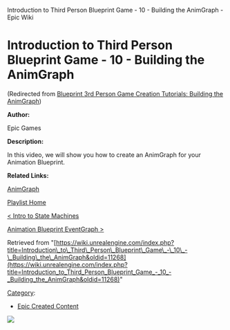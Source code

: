 Introduction to Third Person Blueprint Game - 10 - Building the AnimGraph - Epic Wiki                     

Introduction to Third Person Blueprint Game - 10 - Building the AnimGraph
=========================================================================

(Redirected from [Blueprint 3rd Person Game Creation Tutorials: Building the AnimGraph](/index.php?title=Blueprint_3rd_Person_Game_Creation_Tutorials:_Building_the_AnimGraph&redirect=no "Blueprint 3rd Person Game Creation Tutorials: Building the AnimGraph"))

  

**Author:**

Epic Games

**Description:**

In this video, we will show you how to create an AnimGraph for your Animation Blueprint.

**Related Links:**

[AnimGraph](https://docs.unrealengine.com/latest/INT/Engine/Animation/AnimBlueprints/AnimGraph/index.html)

[Playlist Home](/Category:Epic_Video_Playlists "Category:Epic Video Playlists")

[< Intro to State Machines](/Introduction_to_Third_Person_Blueprint_Game_-_9_-_Intro_to_State_Machines "Introduction to Third Person Blueprint Game - 9 - Intro to State Machines")

[Animation Blueprint EventGraph >](/Introduction_to_Third_Person_Blueprint_Game_-_11_-_Animation_Blueprint_EventGraph "Introduction to Third Person Blueprint Game - 11 - Animation Blueprint EventGraph")

Retrieved from "[https://wiki.unrealengine.com/index.php?title=Introduction\_to\_Third\_Person\_Blueprint\_Game\_-\_10\_-\_Building\_the\_AnimGraph&oldid=11268](https://wiki.unrealengine.com/index.php?title=Introduction_to_Third_Person_Blueprint_Game_-_10_-_Building_the_AnimGraph&oldid=11268)"

[Category](/Special:Categories "Special:Categories"):

*   [Epic Created Content](/Category:Epic_Created_Content "Category:Epic Created Content")

  ![](https://tracking.unrealengine.com/track.png)